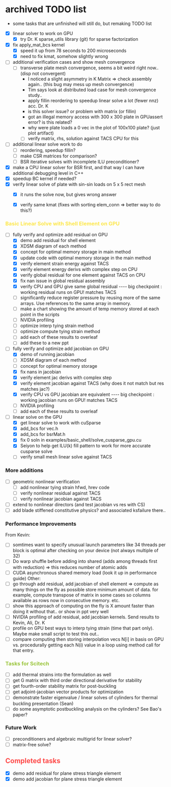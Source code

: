 
# archived TODO list
* some tasks that are unfinished will still do, but remaking TODO list

- [x] linear solver to work on GPU
    - [x] try Dr. K sparse_utils library (git) for sparse factorization
- [x] fix apply_mat_bcs kernel
    - [x] speed it up from 78 seconds to 200 microseconds
    - [x] need to fix kmat, somehow slightly wrong
- [ ] additional verification cases and show mesh convergence
    - [ ] transverse plate mesh convergence, seems a bit weird right now.. (disp not convergent)
        * I noticed a slight asymmetry in K Matrix => check assembly again.. (this bug may mess up mesh convergence)
        * Tim says look at distributed load case for mesh convergence study..
        * apply fillin reordering to speedup linear solve a lot (fewer nnz) acc. Dr. K
        * is this solver issue? or problem with matrix (or fillin)
        * got an illegal memory access with 300 x 300 plate in GPUassert error? is this related?
        * why were plate loads a 0 vec in the plot of 100x100 plate? (just plot artifact)
        - [ ] verify matrix, rhs, solution against TACS CPU for this
- [ ] additional linear solve work to do
    - [ ] reordering, speedup fillin?
    - [ ] make CSR matrices for comparison?
    - [ ] BSR iterative solves with incomplete ILU preconditioner?

- [x] make a CPU linear solver for BSR first, and that way I can have additional debugging level in C++
- [x] speedup BC kernel if needed?
- [x] verify linear solve of plate with sin-sin loads on 5 x 5 rect mesh
    - [x] it runs the solve now, but gives wrong answer
    - [x] verify same kmat (fixes with sorting elem_conn => better way to do this?)


### <span style="color:#fde74c">Basic Linear Solve with Shell Element on GPU</span>
- [ ] fully verify and optimize add residual on GPU
    - [x] demo add residual for shell element
    - [x] XDSM diagram of each method
    - [x] concept for optimal memory storage in main method
    - [x] update code with optimal memory storage in the main method
    - [x] verify element strain energy against TACS
    - [x] verify element energy derivs with complex step on CPU
    - [x] verify global residual for one element against TACS on CPU
    - [x] fix nan issue in global residual assembly
    - [x] verify CPU and GPU give same global residual
    ---- big checkpoint : working residual runs on GPU! matches TACS
    - [ ] significantly reduce register pressure by reusing more of the same arrays. Use references to the same array in memory.
    - [ ] make a chart showing the amount of temp memory stored at each point in the scripts
    - [ ] NVIDIA profiling
    - [ ] optimize interp tying strain method
    - [ ] optimize compute tying strain method
    - [ ] add each of these results to overleaf
    - [ ] add these to a new ppt
- [ ] fully verify and optimize add jacobian on GPU
    - [x] demo of running jacobian
    - [ ] XDSM diagram of each method
    - [ ] concept for optimal memory storage
    - [x] fix nans in jacobian
    - [x] verify element jac derivs with complex step
    - [x] verify element jacobian against TACS (why does it not match but res matches jac?)
    - [x] verify CPU vs GPU jacobian are equivalent
    ---- big checkpoint : working jacobian runs on GPU! matches TACS
    - [ ] NVIDIA profiling
    - [ ] add each of these results to overleaf
- [ ] linear solve on the GPU
    - [x] get linear solve to work with cuSparse
    - [x] add_bcs for vec.h
    - [x] add_bcs for bsrMat.h
    - [x] fix 0 soln in examples/basic_shell/solve_cusparse_gpu.cu
    - [x] Seiyon to help get ILU(k) fill pattern to work for more accurate cusparse solve 
    - [ ] verify small mesh linear solve against TACS

### More additions
- [ ] geometric nonlinear verification
    - [ ] add nonlinear tying strain hfwd, hrev code
    - [ ] verify nonlinear residual against TACS
    - [ ] verify nonlinear jacobian against TACS
- [ ] extend to nonlinear directors (and test jacobian vs res with CS)
- [ ] add blade stiffened constitutive physics? and associated ksfailure there..

### Performance Improvements
From Kevin:
- [ ] somtimes want to specify unusual launch parameters like 34 threads per block is optimal after checking on your device (not always multiple of 32)
- [ ] Do warp shuffle before adding into shared (adds among threads first with reduction) => this reduces number of atomic adds
- [ ] CUDA asynchronous shared memory load (look it up in performance guide)
Other:
- [ ] go through add residual, add jacobian of shell element => compute as many things on the fly as possible store minimum amount of data.
for example, compute transpose of matrix in some cases so columns available as rows now in consecutive memory. etc.
- [ ] show this approach of computing on the fly is X amount faster than doing it without that.. or show in ppt very well
- [ ] NVIDIA profiling of add residual, add jacobian kernels. Send results to Kevin, Ali, Dr. K
- [ ] profile on GPU best ways to interp tying strain (time that part only). Maybe make small script to test this out..
- [ ] compare computing then storing interpolation vecs N[i] in basis on GPU vs. procedurally getting each N(i) value in a loop using method call for that entry.

### <span style="color:#9bc53d">Tasks for Scitech</span>
- [ ] add thermal strains into the formulation as well
- [ ] get G matrix with third order directional derivative for stability
- [ ] get fourth-order stability matrix for post-buckling
- [ ] get adjoint-jacobian vector products for optimization
- [ ] demonstrate faster eigenvalue / linear solves of cylinders for thermal buckling presentation (Sean)
- [ ] do some asymptotic postbuckling analysis on the cylinders? See Bao's paper?

### Future Work
- [ ] preconditioners and algebraic multigrid for linear solver?
- [ ] matrix-free solve?

## <span style="color:#fe4a49">Completed tasks</span>
- [x] demo add residual for plane stress triangle element
- [x] demo add jacobian for plane stress triangle element   